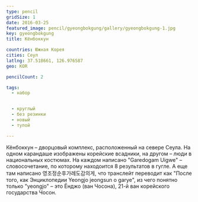 ```yaml
---
type: pencil
gridSize: 1
date: 2016-03-25
featured_image: pencil/gyeongbokgung/gallery/gyeongbokgung-1.jpg
key: gyeongbokgung
title: Кёнбоккун

countries: Южная Корея
cities: Сеул
latlng: 37.518661, 126.976587
geo: KOR

pencilCount: 2

tags:
  - набор


  - круглый
  - без резинки
  - новый
  - тупой

---
```


Кёнбоккун – дворцовый комплекс, расположенный на севере Сеула. На одном карандаше изображены корейские всадники, на другом – люди в национальных костюмах. На каждом написано "Garedogam Uigwe" – словосочетание, по которому находоится 8 результатов в гугле. А еще там написано 영조정순후가례도감의게, что транслейт переводит как "После того, как Энциклопедии Yeongjo jeongsun о garye", из чего понятно только "yeongjo" – это Ёнджо (ван Чосона), 21-й ван корейского государства Чосон.
